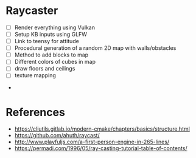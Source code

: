 # Raycaster

* [ ] Render everything using Vulkan
* [ ] Setup KB inputs using GLFW
* [ ] Link to teensy for attitude
* [ ] Procedural generation of a random 2D map with walls/obstacles
* [ ] Method to add blocks to map
* [ ] Different colors of cubes in map
* [ ] draw floors and ceilings
* [ ] texture mapping
*
# References

* https://cliutils.gitlab.io/modern-cmake/chapters/basics/structure.html
* https://github.com/ahuth/raycast/
* http://www.playfuljs.com/a-first-person-engine-in-265-lines/
* https://permadi.com/1996/05/ray-casting-tutorial-table-of-contents/

